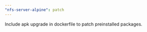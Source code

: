 ```yaml
---
"nfs-server-alpine": patch
---
```


Include apk upgrade in dockerfile to patch preinstalled packages.
